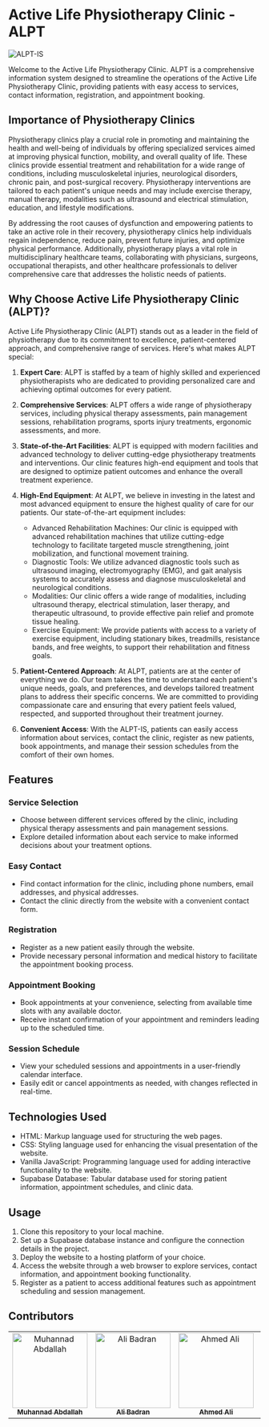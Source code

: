 # Active Life Physiotherapy Clinic - ALPT
![ALPT-IS](https://github.com/Muhannad159/Physiotherapy_Clinic/assets/104541242/b5104a01-afad-4d54-8c5d-6a75f4c26582)

Welcome to the Active Life Physiotherapy Clinic. ALPT is a comprehensive information system designed to streamline the operations of the Active Life Physiotherapy Clinic, providing patients with easy access to services, contact information, registration, and appointment booking.

## Importance of Physiotherapy Clinics

Physiotherapy clinics play a crucial role in promoting and maintaining the health and well-being of individuals by offering specialized services aimed at improving physical function, mobility, and overall quality of life. These clinics provide essential treatment and rehabilitation for a wide range of conditions, including musculoskeletal injuries, neurological disorders, chronic pain, and post-surgical recovery. Physiotherapy interventions are tailored to each patient's unique needs and may include exercise therapy, manual therapy, modalities such as ultrasound and electrical stimulation, education, and lifestyle modifications.

By addressing the root causes of dysfunction and empowering patients to take an active role in their recovery, physiotherapy clinics help individuals regain independence, reduce pain, prevent future injuries, and optimize physical performance. Additionally, physiotherapy plays a vital role in multidisciplinary healthcare teams, collaborating with physicians, surgeons, occupational therapists, and other healthcare professionals to deliver comprehensive care that addresses the holistic needs of patients.

## Why Choose Active Life Physiotherapy Clinic (ALPT)?

Active Life Physiotherapy Clinic (ALPT) stands out as a leader in the field of physiotherapy due to its commitment to excellence, patient-centered approach, and comprehensive range of services. Here's what makes ALPT special:

1. **Expert Care**: ALPT is staffed by a team of highly skilled and experienced physiotherapists who are dedicated to providing personalized care and achieving optimal outcomes for every patient.

2. **Comprehensive Services**: ALPT offers a wide range of physiotherapy services, including physical therapy assessments, pain management sessions, rehabilitation programs, sports injury treatments, ergonomic assessments, and more.

3. **State-of-the-Art Facilities**: ALPT is equipped with modern facilities and advanced technology to deliver cutting-edge physiotherapy treatments and interventions. Our clinic features high-end equipment and tools that are designed to optimize patient outcomes and enhance the overall treatment experience.

4. **High-End Equipment**: At ALPT, we believe in investing in the latest and most advanced equipment to ensure the highest quality of care for our patients. Our state-of-the-art equipment includes:
   - Advanced Rehabilitation Machines: Our clinic is equipped with advanced rehabilitation machines that utilize cutting-edge technology to facilitate targeted muscle strengthening, joint mobilization, and functional movement training.
   - Diagnostic Tools: We utilize advanced diagnostic tools such as ultrasound imaging, electromyography (EMG), and gait analysis systems to accurately assess and diagnose musculoskeletal and neurological conditions.
   - Modalities: Our clinic offers a wide range of modalities, including ultrasound therapy, electrical stimulation, laser therapy, and therapeutic ultrasound, to provide effective pain relief and promote tissue healing.
   - Exercise Equipment: We provide patients with access to a variety of exercise equipment, including stationary bikes, treadmills, resistance bands, and free weights, to support their rehabilitation and fitness goals.

5. **Patient-Centered Approach**: At ALPT, patients are at the center of everything we do. Our team takes the time to understand each patient's unique needs, goals, and preferences, and develops tailored treatment plans to address their specific concerns. We are committed to providing compassionate care and ensuring that every patient feels valued, respected, and supported throughout their treatment journey.

6. **Convenient Access**: With the ALPT-IS, patients can easily access information about services, contact the clinic, register as new patients, book appointments, and manage their session schedules from the comfort of their own homes.

## Features

### Service Selection
- Choose between different services offered by the clinic, including physical therapy assessments and pain management sessions.
- Explore detailed information about each service to make informed decisions about your treatment options.

### Easy Contact
- Find contact information for the clinic, including phone numbers, email addresses, and physical addresses.
- Contact the clinic directly from the website with a convenient contact form.

### Registration
- Register as a new patient easily through the website.
- Provide necessary personal information and medical history to facilitate the appointment booking process.

### Appointment Booking
- Book appointments at your convenience, selecting from available time slots with any available doctor.
- Receive instant confirmation of your appointment and reminders leading up to the scheduled time.

### Session Schedule
- View your scheduled sessions and appointments in a user-friendly calendar interface.
- Easily edit or cancel appointments as needed, with changes reflected in real-time.

## Technologies Used
- HTML: Markup language used for structuring the web pages.
- CSS: Styling language used for enhancing the visual presentation of the website.
- Vanilla JavaScript: Programming language used for adding interactive functionality to the website.
- Supabase Database: Tabular database used for storing patient information, appointment schedules, and clinic data.

## Usage
1. Clone this repository to your local machine.
2. Set up a Supabase database instance and configure the connection details in the project.
3. Deploy the website to a hosting platform of your choice.
4. Access the website through a web browser to explore services, contact information, and appointment booking functionality.
5. Register as a patient to access additional features such as appointment scheduling and session management.


## Contributors <a name = "Contributors"></a>

<table>
  <tr>
    <td align="center">
    <a href="https://github.com/Muhannad159" target="_black">
    <img src="https://avatars.githubusercontent.com/u/104541242?v=4" width="150px;" alt="Muhannad Abdallah"/>
    <br />
    <sub><b>Muhannad Abdallah</b></sub></a>
    </td>
  <td align="center">
    <a href="https://github.com/AliBadran716" target="_black">
    <img src="https://avatars.githubusercontent.com/u/102072821?v=4" width="150px;" alt="Ali Badran"/>
    <br />
    <sub><b>Ali Badran</b></sub></a>
    </td>
     <td align="center">
    <a href="https://github.com/ahmedalii3" target="_black">
    <img src="https://avatars.githubusercontent.com/u/110257687?v=4" width="150px;" alt="Ahmed Ali"/>
    <br />
    <sub><b>Ahmed Ali</b></sub></a>
    </td>
<td align="center">
    <a href="https://github.com/hassanowis" target="_black">
    <img src="https://avatars.githubusercontent.com/u/102428122?v=4" width="150px;" alt="Hassan Hussein"/>
    <br />
    <sub><b>Hassan Hussein</b></sub></a>
    </td>
    <td align="center">
    <a href="https://github.com/heshamtamer" target="_black">
    <img src="https://avatars.githubusercontent.com/u/100705845?v=4" width="150px;" alt="Hesham Tamer"/>
    <br />
    <sub><b>Hesham Tamer</b></sub></a>
    </td>
     <td align="center">
    <a href="https://github.com/Omarnbl" target="_black">
    <img src="https://avatars.githubusercontent.com/u/104171903?v=4" width="150px;" alt="Hesham Tamer"/>
    <br />
    <sub><b>Omar Nabil</b></sub></a>
    </td>
      </tr>
 </table>
